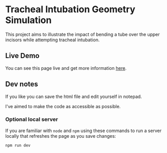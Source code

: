 
# Tracheal Intubation Geometry Simulation

This project aims to illustrate the impact of bending a tube over the upper incisors while attempting tracheal intubation.

## Live Demo

You can see this page live and get more information [here](https://erichbschulz.github.io/tubebend/).

## Dev notes 

If you like you can save the html file and edit yourself in notepad.

I've aimed to make the code as accessible as possible.

### Optional local server

If you are familiar with `node` and `npm`  using these commands to run a server locally that refreshes the page as you save changes:

    npm run dev

